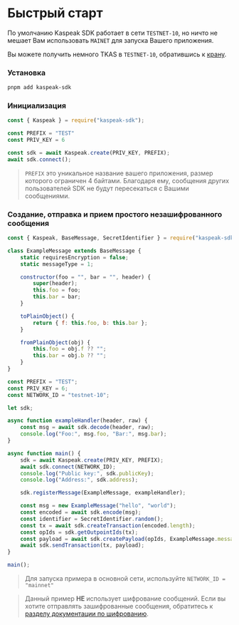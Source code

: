 # Быстрый старт

По умолчанию Kaspeak SDK работает в сети `TESTNET-10`, но ничто не мешает Вам использовать `MAINET` для запуска Вашего приложения.

Вы можете получить немного TKAS в `TESTNET-10`, обратившись к [крану](https://faucet-tn10.kaspanet.io/).

### Установка

```bash
pnpm add kaspeak-sdk
```

### Инициализация

```js
const { Kaspeak } = require("kaspeak-sdk");

const PREFIX = "TEST"
const PRIV_KEY = 6

const sdk = await Kaspeak.create(PRIV_KEY, PREFIX);
await sdk.connect();
```
> `PREFIX` это уникальное название вашего приложения, размер которого ограничен 4 байтами.
> Благодаря ему, сообщения других пользователей SDK не будут пересекаться с Вашими сообщениями.

### Создание, отправка и прием простого незашифрованного сообщения

```js
const { Kaspeak, BaseMessage, SecretIdentifier } = require("kaspeak-sdk");

class ExampleMessage extends BaseMessage {
	static requiresEncryption = false;
	static messageType = 1;

	constructor(foo = "", bar = "", header) {
		super(header);
		this.foo = foo;
		this.bar = bar;
	}

	toPlainObject() {
		return { f: this.foo, b: this.bar };
	}

	fromPlainObject(obj) {
		this.foo = obj.f ?? "";
		this.bar = obj.b ?? "";
	}
}

const PREFIX = "TEST";
const PRIV_KEY = 6;
const NETWORK_ID = "testnet-10";

let sdk;

async function exampleHandler(header, raw) {
	const msg = await sdk.decode(header, raw);
	console.log("Foo:", msg.foo, "Bar:", msg.bar);
}

async function main() {
	sdk = await Kaspeak.create(PRIV_KEY, PREFIX);
	await sdk.connect(NETWORK_ID);
	console.log("Public key:", sdk.publicKey);
	console.log("Address:", sdk.address);

	sdk.registerMessage(ExampleMessage, exampleHandler);

	const msg = new ExampleMessage("hello", "world");
	const encoded = await sdk.encode(msg);
	const identifier = SecretIdentifier.random();
	const tx = await sdk.createTransaction(encoded.length);
	const opIds = sdk.getOutpointIds(tx);
	const payload = await sdk.createPayload(opIds, ExampleMessage.messageType, identifier, encoded);
	await sdk.sendTransaction(tx, payload);
}

main();
```
> Для запуска примера в основной сети, используйте `NETWORK_ID = "mainnet"`

> Данный пример **НЕ** использует шифрование сообщений.
> Если вы хотите отправлять зашифрованные сообщения, обратитесь к [разделу документации по шифрованию](../03-advanced/encryption.md).
